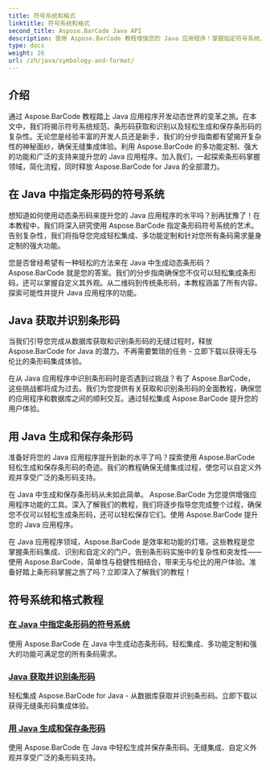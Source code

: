 ```yaml
---
title: 符号系统和格式
linktitle: 符号系统和格式
second_title: Aspose.BarCode Java API
description: 使用 Aspose.BarCode 教程增强您的 Java 应用程序！掌握指定符号系统、获取和识别条形码，以及轻松生成和保存动态条形码。
type: docs
weight: 26
url: /zh/java/symbology-and-format/
---
```

## 介绍

通过 Aspose.BarCode 教程踏上 Java 应用程序开发动态世界的变革之旅。在本文中，我们将揭示符号系统规范、条形码获取和识别以及轻松生成和保存条形码的复杂性。无论您是经验丰富的开发人员还是新手，我们的分步指南都有望揭开复杂性的神秘面纱，确保无缝集成体验。利用 Aspose.BarCode 的多功能定制、强大的功能和广泛的支持来提升您的 Java 应用程序。加入我们，一起探索条形码掌握领域，简化流程，同时释放 Aspose.BarCode for Java 的全部潜力。

## 在 Java 中指定条形码的符号系统

想知道如何使用动态条形码来提升您的 Java 应用程序的水平吗？别再犹豫了！在本教程中，我们将深入研究使用 Aspose.BarCode 指定条形码符号系统的艺术。告别复杂性，我们将指导您完成轻松集成、多功能定制和针对您所有条码需求量身定制的强大功能。

您是否曾经希望有一种轻松的方法来在 Java 中生成动态条形码？ Aspose.BarCode 就是您的答案。我们的分步指南确保您不仅可以轻松集成条形码，还可以掌握自定义其外观。从二维码到传统条形码，本教程涵盖了所有内容。探索可能性并提升 Java 应用程序的功能。


## Java 获取并识别条形码

当我们引导您完成从数据库获取和识别条形码的无缝过程时，释放 Aspose.BarCode for Java 的潜力。不再需要繁琐的任务 - 立即下载以获得无与伦比的条形码集成体验。 

在从 Java 应用程序中识别条形码时是否遇到过挑战？有了 Aspose.BarCode，这些挑战都将成为过去。我们为您提供有关获取和识别条形码的全面教程，确保您的应用程序和数据库之间的顺利交互。通过轻松集成 Aspose.BarCode 提升您的用户体验。

## 用 Java 生成和保存条形码

准备好将您的 Java 应用程序提升到新的水平了吗？探索使用 Aspose.BarCode 轻松生成和保存条形码的奇迹。我们的教程确保无缝集成过程，使您可以自定义外观并享受广泛的条形码支持。

在 Java 中生成和保存条形码从未如此简单。 Aspose.BarCode 为您提供增强应用程序功能的工具。深入了解我们的教程，我们将逐步指导您完成整个过程，确保您不仅可以轻松生成条形码，还可以轻松保存它们。使用 Aspose.BarCode 提升您的 Java 应用程序。

在 Java 应用程序领域，Aspose.BarCode 是效率和功能的灯塔。这些教程是您掌握条形码集成、识别和自定义的门户。告别条形码实施中的复杂性和突发性——使用 Aspose.BarCode，简单性与稳健性相结合，带来无与伦比的用户体验。准备好踏上条形码掌握之旅了吗？立即深入了解我们的教程！
## 符号系统和格式教程
### [在 Java 中指定条形码的符号系统](./specifying-symbology-barcode/)
使用 Aspose.BarCode 在 Java 中生成动态条形码。轻松集成、多功能定制和强大的功能可满足您的所有条码需求。
### [Java 获取并识别条形码](./fetching-recognizing-barcode/)
轻松集成 Aspose.BarCode for Java - 从数据库获取并识别条形码。立即下载以获得无缝条形码集成体验。
### [用 Java 生成和保存条形码](./generating-saving-barcode/)
使用 Aspose.BarCode 在 Java 中轻松生成并保存条形码。无缝集成、自定义外观并享受广泛的条形码支持。